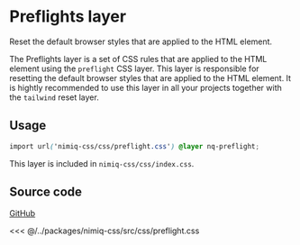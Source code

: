 # Preflights layer

Reset the default browser styles that are applied to the HTML element.

The Preflights layer is a set of CSS rules that are applied to the HTML element using the `preflight` CSS layer. This layer is responsible for resetting the default browser styles that are applied to the HTML element. It is hightly recommended to use this layer in all your projects together with the `tailwind` reset layer.

## Usage

```css
import url('nimiq-css/css/preflight.css') @layer nq-preflight;
```

This layer is included in `nimiq-css/css/index.css`.

## Source code

<a href="https://github.com/onmax/nimiq-ui/tree/main/packages/nimiq-css/src/css/preflight.css" nq-arrow target="_blank">GitHub</a>

<<< @/../packages/nimiq-css/src/css/preflight.css
